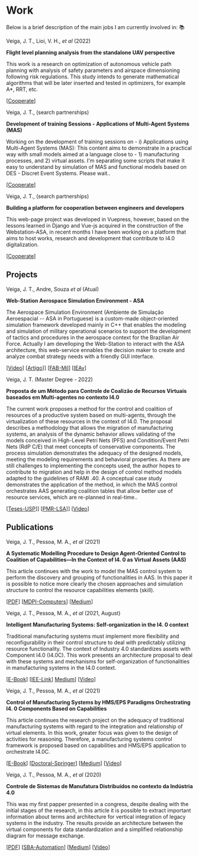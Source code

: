# Work

Below is a brief description of the main jobs I am currently involved in: :books:

<MarkdownCard image="/uavPlanning.jpg">

  Veiga, J. T., Lioi, V. H., *et al* (2022)

  **Flight level planning analysis from the standalone UAV perspective**

This work is a research on optimization of autonomous vehicle path planning with analysis of safety parameters and airspace dimensioning following risk regulations. This study intends to generate mathematical algorithms that will be later inserted and tested in optimizers, for example A*, RRT, etc.

[[Cooperate](/contact/)]

</MarkdownCard>

<MarkdownCard image="/masI40.jpg">

  Veiga, J. T., (search partnerships)

  **Development of training Sessions - Applications of Multi-Agent Systems (MAS)**

Working on the development of training sessions on - i) Applications using Multi-Agent Systems (MAS): This content aims to demonstrate in a practical way with small models aimed at a language close to - 1) manufacturing processes, and 2) virtual assets. I'm separating some scripts that make it easy to understand by simulation of MAS and functional models based on DES - Discret Event Systems. Please wait..

[[Cooperate](/contact/)]

</MarkdownCard>

<MarkdownCard image="/webServiceJV.jpg">

  Veiga, J. T., (search partnerships)

  **Building a platform for cooperation between engineers and developers**

This web-page project was developed in Vuepress, however, based on the lessons learned in Django and Vue-js acquired in the construction of the Webstation-ASA, in recent months I have been working on a platform that aims to host works, research and development that contribute to I4.0 digitalization.

[[Cooperate](/contact/)]

</MarkdownCard>

## Projects

<MarkdownCard image="/stationAsa.jpg">

  Veiga, J. T., Andre, Souza *et al* (Atual)

  **Web-Station Aerospace Simulation Environment - ASA**

  The Aerospace Simulation Environment (Ambiente de Simulação Aeroespacial -- ASA in Portuguese) is a custom-made object-oriented simulation framework developed mainly in C++ that enables the modeling and simulation of military operational scenarios to support the development of tactics and procedures in the aerospace context for the Brazilian Air Force.
  Actually I am develloping the Web-Station to interact with the ASA architecture, this web-service ennables the decision maker to create and analyze combat strategy needs with a friendly GUI interface.

  [[Video](https://www.youtube.com/watch?v=R0V9A-dJc2g)]
  [[Artigo](https://arxiv.org/abs/2207.12084)]]
  [[FAB-Mil](https://www.fab.mil.br/noticias/mostra/36311/SISTEMA%20COMPUTACIONAL%20-%20DCTA%20desenvolve%20prot%C3%B3tipo%20de%20ambiente%20de%20simula%C3%A7%C3%A3o%20de%20cen%C3%A1rios%20operacionais)] [[IEAv](https://ieav.dcta.mil.br/index.php/c4isr)]

</MarkdownCard>

<MarkdownCard image="/masterVeiga.jpg">

  Veiga, J. T. (Master Degree - 2022)

  **Proposta de um Método para Controle de Coalizão de Recursos Virtuais baseados em Multi-agentes no contexto I4.0**

  The current work proposes a method for the control and coalition of resources of a productive system based on multi-agents, through the virtualization of these resources in the context of I4.0. The proposal describes a methodology that allows the migration of manufacturing systems, an analysis of the dynamic behavior allows validating of the models conceived in High-Level Petri Nets (PFS) and Condition/Event Petri Nets (RdP C/E) that meet concepts of conservative components. The process simulation demonstrates the adequacy of the designed models, meeting the modeling requirements and behavioral properties. As there are still challenges to implementing the concepts used, the author hopes to contribute to migration and help in the design of control method models adapted to the guidelines of RAMI .40. A conceptual case study demonstrates the application of the method, in which the MAS control orchestrates AAS generating coalition tables that allow better use of resource services, which are re-planned in real-time..

  [[Teses-USP](https://www.teses.usp.br/)]]
  [[PMR-LSA](http://pmrlsa.poli.usp.br/projects/intelligent-productive-systems/)]]
  [[Video](https://drive.google.com/file/d/1wP8eQmia8hCz2h59OFF5XcTdkTQvC5Va/view?usp=sharing)]

</MarkdownCard>

## Publications

<MarkdownCard image="/computersMdpi.jpg">

  Veiga, J. T., Pessoa, M. A., *et al* (2021)

  **A Systematic Modelling Procedure to Design Agent-Oriented Control to Coalition of Capabilities—In the Context of I4. 0 as Virtual Assets (AAS)**

  This article continues with the work to model the MAS control system to perform the discovery and grouping of functionalities in AAS. In this paper it is possible to notice more clearly the chosen approaches and simulation structure to control the resource capabilities elements (skill).

  [[PDF](https://www.mdpi.com/2073-431X/10/12/161/pdf?version=1638346543)] [[MDPI-Computers](https://www.mdpi.com/2073-431X/10/12/161)] [[Medium](https://medium.com/@jackson.veiga_87098/a-systematic-modelling-procedure-to-design-agent-oriented-control-to-coalition-of-capabilities-30738e1420ba)]

</MarkdownCard>

<MarkdownCard image="/ieeeInduscon.png">

  Veiga, J. T., Pessoa, M. A., *et al* (2021, August)

  **Intelligent Manufacturing Systems: Self-organization in the I4. 0 context**

  Traditional manufacturing systems must implement more flexibility and reconfigurability in their control structure to deal with predictably utilizing resource functionality. The context of Industry 4.0 standardizes assets with Component I4.0 (I4.0C). This work presents an architecture proposal to deal with these systems and mechanisms for self-organization of functionalities in manufacturing systems in the I4.0 context.

  [[E-Book]()] [[IEE-Link](https://ieeexplore.ieee.org/abstract/document/9529453)] [Medium](https://medium.com/@jackson.veiga_87098/intelligent-manufacturing-systems-self-organization-in-the-i4-0-context-55cf52958c13)] [[Video](https://www.youtube.com/watch?v=o-haD0QMPPE)]

</MarkdownCard>

<MarkdownCard image="/Springer.jpg">

  Veiga, J. T., Pessoa, M. A., *et al* (2021)

  **Control of Manufacturing Systems by HMS/EPS Paradigms Orchestrating I4. 0 Components Based on Capabilities**

  This article continues the research project on the adequacy of traditional manufacturing systems with regard to the integration and relationship of virtual elements. In this work, greater focus was given to the design of activities for reasoning. Therefore, a manufacturing systems control framework is proposed based on capabilities and HMS/EPS application to orchestrate I4.0C.

  [[E-Book]()] [[Doctoral-Springer](https://link.springer.com/chapter/10.1007/978-3-030-78288-7_6)] [[Medium](https://medium.com/@jackson.veiga_87098/doctoral-conference-on-computing-electrical-and-industrial-systems-30ca62176111)] [[Video](https://www.youtube.com/watch?v=c-zP_DYljdQ)]

</MarkdownCard>

<MarkdownCard image="/cbaCongress.jpg">

  Veiga, J. T., Pessoa, M. A., *et al* (2020)

  **Controle de Sistemas de Manufatura Distribuídos no contexto da Indústria 4.0**

  This was my first papper presented in a congress, despite dealing with the initial stages of the research, in this article it is possible to extract important information about terms and architecture for vertical integration of legacy systems in the industry. The results provide an architecture between the virtual components for data standardization and a simplified relationship diagram for message exchange.

  [[PDF](https://www.sba.org.br/open_journal_systems/index.php/cba/article/view/1722/1420)] [[SBA-Automation](https://www.sba.org.br/open_journal_systems/index.php/cba/article/view/1722)] [[Medium](https://medium.com/@jackson.veiga_87098/controle-de-sistemas-de-manufatura-distribu%C3%ADdos-no-contexto-da-ind%C3%BAstria-4-0-3f7941ae1c5c)] [[Video](https://www.youtube.com/watch?v=Q7DHgIHV7zY)]

</MarkdownCard>
